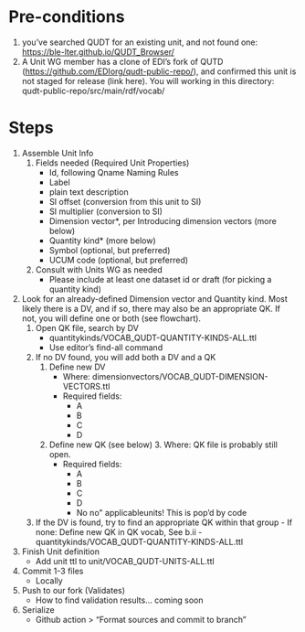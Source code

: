 # Pre-conditions 
1. you’ve searched QUDT for an existing unit, and not found one: https://ble-lter.github.io/QUDT_Browser/
2. A Unit WG member has a clone of EDI’s fork of QUTD (https://github.com/EDIorg/qudt-public-repo/), and confirmed this unit is not staged for release (link here). You will working in this directory: qudt-public-repo/src/main/rdf/vocab/

# Steps
1. Assemble Unit Info
    1. Fields needed (Required Unit Properties)
        - Id, following Qname Naming Rules 
        - Label 
        - plain text description
        - SI offset (conversion from this unit to SI)
        - SI multiplier (conversion to SI)
        - Dimension vector*, per Introducing dimension vectors (more below)
        - Quantity kind* (more below)
        - Symbol (optional, but preferred)
        - UCUM code (optional, but preferred)
     2. Consult with Units WG as needed
        - Please include at least one dataset id or draft (for picking a quantity kind)
2. Look for an already-defined Dimension vector and Quantity kind. Most likely there is a DV, and if so, there may also be an appropriate QK. If not, you will define one or both (see flowchart).
   1. Open QK file, search by DV
        - quantitykinds/VOCAB_QUDT-QUANTITY-KINDS-ALL.ttl
        - Use editor’s find-all command
   2. If no DV found, you will add both a DV and a QK
        1. Define new DV
            - Where: dimensionvectors/VOCAB_QUDT-DIMENSION-VECTORS.ttl 
            - Required fields:
                - A
                - B
                - C
                - D
        2. Define new QK (see below)
            3.     Where: QK file is probably still open.
             - Required fields:
                - A
                - B
                - C
                - D
                - No no" applicableunits! This is pop’d by code
    3. If the DV is found, try to find an appropriate QK within that group
            - If none: Define new QK in QK vocab, See b.ii 
                - quantitykinds/VOCAB_QUDT-QUANTITY-KINDS-ALL.ttl
3. Finish Unit definition
    - Add unit ttl to unit/VOCAB_QUDT-UNITS-ALL.ttl
4. Commit 1-3 files
    - Locally
5. Push to our fork (Validates)
    - How to find validation results… coming soon
6. Serialize 
    - Github action > “Format sources and commit to branch” 
